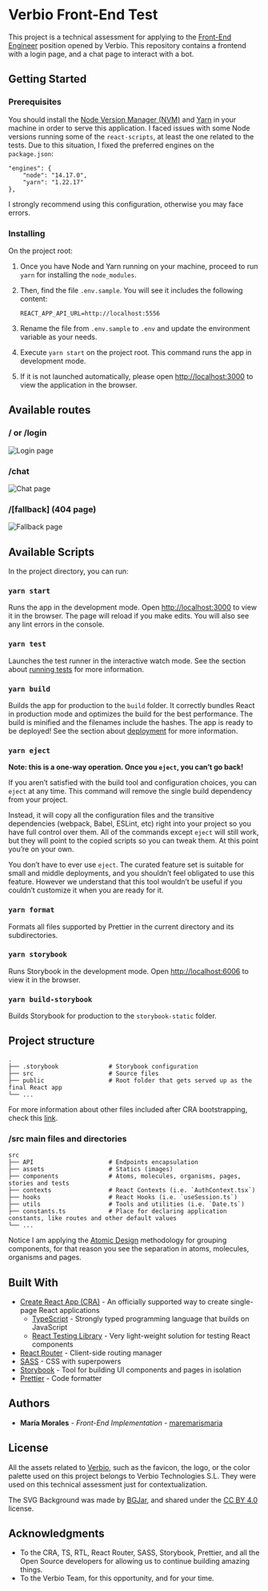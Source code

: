 # Verbio Front-End Test

This project is a technical assessment for applying to the [Front-End Engineer](https://www.verbio.com/jobs/frontend-engineer) position opened by Verbio. 
This repository contains a frontend with a login page, and a chat page to interact with a bot.

## Getting Started

### Prerequisites

You should install the [Node Version Manager (NVM)](https://github.com/nvm-sh/nvm) and [Yarn](https://yarnpkg.com/) in your machine in order to serve this application.
I faced issues with some Node versions running some of the `react-scripts`, at least the one related to the tests.
Due to this situation, I fixed the preferred engines on the `package.json`:

```
"engines": {
    "node": "14.17.0",
    "yarn": "1.22.17"
},
```

I strongly recommend using this configuration, otherwise you may face errors.

### Installing

On the project root:

1. Once you have Node and Yarn running on your machine, proceed to run `yarn` for installing the `node_modules`.
2. Then, find the file `.env.sample`. You will see it includes the following content:

    ```
    REACT_APP_API_URL=http://localhost:5556
    ```

3. Rename the file from `.env.sample` to `.env` and update the environment variable as your needs.
4. Execute `yarn start` on the project root. This command runs the app in development mode.
5. If it is not launched automatically, please open [http://localhost:3000](http://localhost:3000) to view the application in the browser.

## Available routes

### / or /login

![Login page](src/assets/readme/login.png)

### /chat

![Chat page](src/assets/readme/chat.png)

### /[fallback] (404 page)

![Fallback page](src/assets/readme/404.png)

## Available Scripts

In the project directory, you can run:

### `yarn start`

Runs the app in the development mode. Open [http://localhost:3000](http://localhost:3000) to view it in the browser. The page will reload if you make edits. You will also see any lint errors in the console.

### `yarn test`

Launches the test runner in the interactive watch mode. See the section about [running tests](https://facebook.github.io/create-react-app/docs/running-tests) for more information.

### `yarn build`

Builds the app for production to the `build` folder. It correctly bundles React in production mode and optimizes the build for the best performance. The build is minified and the filenames include the hashes. The app is ready to be deployed! See the section about [deployment](https://facebook.github.io/create-react-app/docs/deployment) for more information.

### `yarn eject`

**Note: this is a one-way operation. Once you `eject`, you can’t go back!**

If you aren’t satisfied with the build tool and configuration choices, you can `eject` at any time. This command will remove the single build dependency from your project. 

Instead, it will copy all the configuration files and the transitive dependencies (webpack, Babel, ESLint, etc) right into your project so you have full control over them. All of the commands except `eject` will still work, but they will point to the copied scripts so you can tweak them. At this point you’re on your own.

You don’t have to ever use `eject`. The curated feature set is suitable for small and middle deployments, and you shouldn’t feel obligated to use this feature. However we understand that this tool wouldn’t be useful if you couldn’t customize it when you are ready for it.

### `yarn format`

Formats all files supported by Prettier in the current directory and its subdirectories. 

### `yarn storybook`
Runs Storybook in the development mode. Open [http://localhost:6006](http://localhost:6006) to view it in the browser.

### `yarn build-storybook`

Builds Storybook for production to the `storybook-static` folder.

## Project structure
    .
    ├── .storybook              # Storybook configuration
    ├── src                     # Source files
    ├── public                  # Root folder that gets served up as the final React app
    └── ...

For more information about other files included after CRA bootstrapping, check this [link](https://medium.com/@abesingh1/create-react-app-files-folders-structure-explained-df24770f8562).

### /src main files and directories

    src
    ├── API                     # Endpoints encapsulation
    ├── assets                  # Statics (images)
    ├── components              # Atoms, molecules, organisms, pages, stories and tests
    ├── contexts                # React Contexts (i.e. `AuthContext.tsx`)
    ├── hooks                   # React Hooks (i.e. `useSession.ts`)
    ├── utils                   # Tools and utilities (i.e. `Date.ts`)
    ├── constants.ts            # Place for declaring application constants, like routes and other default values
    └── ...

Notice I am applying the [Atomic Design](https://bradfrost.com/blog/post/atomic-web-design/) methodology for grouping components, 
for that reason you see the separation in atoms, molecules, organisms and pages.

## Built With

- [Create React App (CRA)](https://github.com/facebook/create-react-app) - An officially supported way to create single-page React applications
  - [TypeScript](https://www.typescriptlang.org) - Strongly typed programming language that builds on JavaScript
  - [React Testing Library](https://testing-library.com/docs/react-testing-library/intro) - Very light-weight solution for testing React components
- [React Router](https://reactrouter.com/) - Client-side routing manager
- [SASS](https://sass-lang.com) - CSS with superpowers
- [Storybook](https://storybook.js.org/) - Tool for building UI components and pages in isolation
- [Prettier](https://prettier.io/) - Code formatter

## Authors

* **María Morales** - *Front-End Implementation* - [maremarismaria](https://github.com/maremarismaria)

## License

All the assets related to [Verbio](https://www.verbio.com/), such as the favicon, the logo, or the color palette used on this project belongs to Verbio Technologies S.L.
They were used on this technical assessment just for contextualization.

The SVG Background was made by [BGJar](https://bgjar.com), and shared under the [CC BY 4.0](https://creativecommons.org/licenses/by/4.0/) license.

## Acknowledgments

* To the CRA, TS, RTL, React Router, SASS, Storybook, Prettier, and all the Open Source developers for allowing us to continue building amazing things.
* To the Verbio Team, for this opportunity, and for your time.
